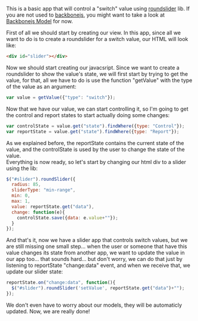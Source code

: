 This is a basic app that will control a "switch" value using [roundslider](http://roundsliderui.com/) lib.
If you are not used to [backbonejs](http://backbonejs.org/), you might want to take a look at [Backbonejs Model](http://backbonejs.org/#Model) for now.

First of all we should start by creating our view. In this app, since all we want to do is to create a roundslider for a switch value, our HTML will look like:
```html
<div id="slider"></div>
```

Now we should start creating our javacsript. Since we want to create a roundslider to show the value's state, we will first start by trying to get the value, for that, all we have to do is use the function "getValue" with the type of the value as an argument:
```javascript
var value = getValue({"type": "switch"});
```

Now that we have our value, we can start controlling it, so I'm going to get the control and report states to start actually doing some changes:
```javascript
var controlState = value.get("state").findWhere({type: "Control"});
var reportState = value.get("state").findWhere({type: "Report"});
```

As we explained before, the reportState contains the current state of the value, and the controlState is used by the user to change the state of the value.<br/>
Everything is now ready, so let's start by changing our html div to a slider using the lib:
```javascript
$("#slider").roundSlider({
  radius: 85,
  sliderType: "min-range",
  min: 0,
  max: 1,
  value: reportState.get("data"),
  change: function(e){
    controlState.save({data: e.value+""});
  }
});
```

And that's it, now we have a slider app that controls switch values, but we are still missing one small step... when the user or someone that have this value changes its state from another app, we want to update the value in our app too... that sounds hard... but don't worry, we can do that just by listening to reportState "change:data" event, and when we receive that, we update our slider state:
```javascript
reportState.on("change:data", function(){
  $("#slider").roundSlider('setValue', reportState.get("data")+"");
});
```

We don't even have to worry about our models, they will be automaticly updated.
Now, we are really done!
